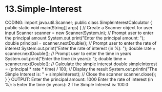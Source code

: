 # 13.Simple-Interest
CODING:
import java.util.Scanner;
public class SimpleInterestCalculator {
public static void main(String[] args) {
// Create a Scanner object for user input
Scanner scanner = new Scanner(System.in);
// Prompt user to enter the principal amount
System.out.print("Enter the principal amount: ");
double principal = scanner.nextDouble();
// Prompt user to enter the rate of interest
System.out.print("Enter the rate of interest (in %): ");
double rate = scanner.nextDouble();
// Prompt user to enter the time in years
System.out.print("Enter the time (in years): ");
double time = scanner.nextDouble();
// Calculate the simple interest
double simpleInterest = (principal * rate * time) / 100;
// Display the result
System.out.println("The Simple Interest is: " + simpleInterest);
// Close the scanner
scanner.close();
}
}
OUTPUT:
Enter the principal amount: 1000
Enter the rate of interest (in %): 5
Enter the time (in years): 2
The Simple Interest is: 100.0
